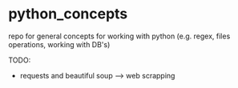 # python_concepts
repo for general concepts for working with python (e.g. regex, files operations, working with DB's)

TODO:  
* requests and beautiful soup --> web scrapping

